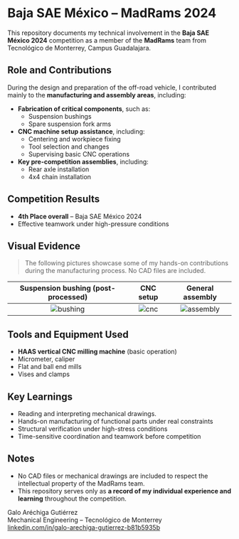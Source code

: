 # Baja SAE México – MadRams 2024

This repository documents my technical involvement in the **Baja SAE México 2024** competition as a member of the **MadRams** team from Tecnológico de Monterrey, Campus Guadalajara.



## Role and Contributions

During the design and preparation of the off-road vehicle, I contributed mainly to the **manufacturing and assembly areas**, including:

- **Fabrication of critical components**, such as:
  - Suspension bushings
  - Spare suspension fork arms
- **CNC machine setup assistance**, including:
  - Centering and workpiece fixing
  - Tool selection and changes
  - Supervising basic CNC operations
- **Key pre-competition assemblies**, including:
  - Rear axle installation
  - 4x4 chain installation 



## Competition Results

- **4th Place overall** – Baja SAE México 2024
- Effective teamwork under high-pressure conditions



## Visual Evidence

> The following pictures showcase some of my hands-on contributions during the manufacturing process. No CAD files are included.

| Suspension bushing (post-processed) | CNC setup | General assembly |
|:--:|:--:|:--:|
| ![bushing](images/bushing.jpg) | ![cnc](images/cnc-setup.jpg) | ![assembly](images/assembly.jpg) |


## Tools and Equipment Used

- **HAAS vertical CNC milling machine** (basic operation)
- Micrometer, caliper
- Flat and ball end mills
- Vises and clamps



## Key Learnings

- Reading and interpreting mechanical drawings.
- Hands-on manufacturing of functional parts under real constraints
- Structural verification under high-stress conditions
- Time-sensitive coordination and teamwork before competition



## Notes

- No CAD files or mechanical drawings are included to respect the intellectual property of the MadRams team.
- This repository serves only as **a record of my individual experience and learning** throughout the competition.



Galo Aréchiga Gutiérrez  
Mechanical Engineering – Tecnológico de Monterrey  
[linkedin.com/in/galo-arechiga-gutierrez-b81b5935b](https://linkedin.com/in/galo-arechiga-gutierrez-b81b5935b)
